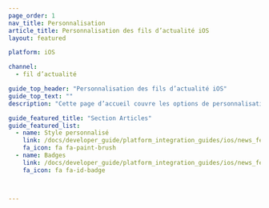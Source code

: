```yaml
---
page_order: 1
nav_title: Personnalisation
article_title: Personnalisation des fils d’actualité iOS
layout: featured

platform: iOS

channel:
  - fil d’actualité

guide_top_header: "Personnalisation des fils d’actualité iOS"
guide_top_text: ""
description: "Cette page d’accueil couvre les options de personnalisation du fil d’actualité SDK de Braze iOS comme le style personnalisé et les badges."

guide_featured_title: "Section Articles"
guide_featured_list:
  - name: Style personnalisé
    link: /docs/developer_guide/platform_integration_guides/ios/news_feed/customization/custom_styling/
    fa_icon: fa fa-paint-brush
  - name: Badges
    link: /docs/developer_guide/platform_integration_guides/ios/news_feed/customization/badges/
    fa_icon: fa fa-id-badge



---
```

<br><br>